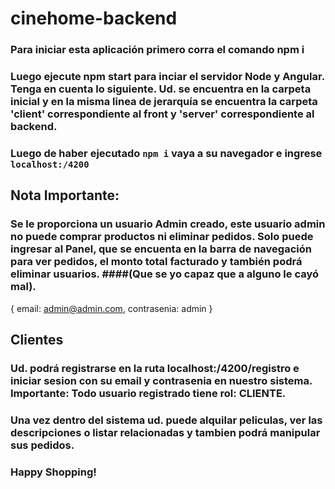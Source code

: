 # cinehome-backend
### Para iniciar esta aplicación primero corra el comando npm i
### Luego ejecute npm start para inciar el servidor Node y Angular. Tenga en cuenta lo siguiente. Ud. se encuentra en la carpeta inicial y en la misma linea de jerarquía se encuentra la carpeta 'client' correspondiente al front y 'server' correspondiente al backend. 

### Luego de haber ejecutado `npm i` vaya a su navegador e ingrese `localhost:/4200`

## Nota Importante:
### Se le proporciona un usuario Admin creado, este usuario admin no puede comprar productos ni eliminar pedidos. Solo puede ingresar al Panel, que se encuenta en la barra de navegación para ver pedidos, el monto total facturado y también podrá eliminar usuarios. ####(Que se yo capaz que a alguno le cayó mal).

{
	email: admin@admin.com,
	contrasenia: admin
}

## Clientes
### Ud. podrá registrarse en la ruta localhost:/4200/registro e iniciar sesion con su email y contrasenia en nuestro sistema. Importante: Todo usuario registrado tiene rol: CLIENTE. 
### Una vez dentro del sistema ud. puede alquilar peliculas, ver las descripciones o listar relacionadas y tambien podrá manipular sus pedidos.

### Happy Shopping!

